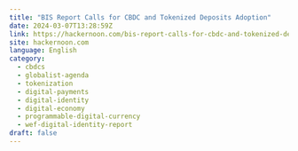 ```yaml
---
title: "BIS Report Calls for CBDC and Tokenized Deposits Adoption"
date: 2024-03-07T13:28:59Z
link: https://hackernoon.com/bis-report-calls-for-cbdc-and-tokenized-deposits-adoption?source=rss&utm_medium=RSS&utm_source=news.12bit.vn
site: hackernoon.com
language: English
category:
  - cbdcs
  - globalist-agenda
  - tokenization
  - digital-payments
  - digital-identity
  - digital-economy
  - programmable-digital-currency
  - wef-digital-identity-report
draft: false
---
```

